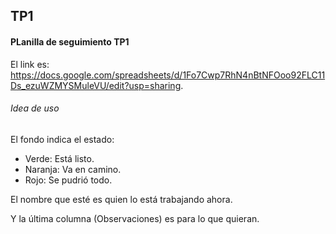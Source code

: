 ## TP1

#### PLanilla de seguimiento TP1

El link es: https://docs.google.com/spreadsheets/d/1Fo7Cwp7RhN4nBtNFOoo92FLC11Ds_ezuWZMYSMuleVU/edit?usp=sharing.

###### Idea de uso

El fondo indica el estado:

* Verde: Está listo.
* Naranja: Va en camino.
* Rojo: Se pudrió todo.

El nombre que esté es quien lo está trabajando ahora.

Y la última columna (Observaciones) es para lo que quieran.